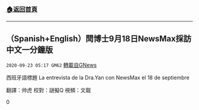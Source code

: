 ###  [:house:返回首頁](https://github.com/ourhimalayas/txt)
---

## （Spanish+English）閆博士9月18日NewsMax採訪中文一分鐘版
`2020-09-23 05:17 GM62` [轉載自GNews](https://gnews.org/zh-hant/379388/)

西班牙語標題 La entrevista de la Dra.Yan con NewsMax el 18 de septiembre

翻譯：帅虎 校對：謎擬Q 視頻：文靓

0

